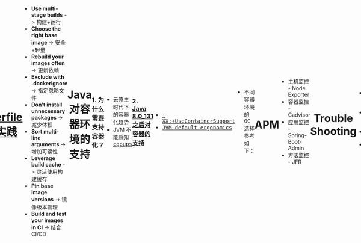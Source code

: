 ```yaml
---
# try also 'default' to start simple
theme: dracula
# random image from a curated Unsplash collection by Anthony
# like them? see https://unsplash.com/collections/94734566/slidev
background: https://cover.sli.dev
# some information about your slides, markdown enabled
title: java_app_build_docker_image
info: |
  ## Slidev Starter Template
  Presentation slides for developers.

  Learn more at [Sli.dev](https://sli.dev)
# apply any unocss classes to the current slide
class: text-center
# https://sli.dev/custom/highlighters.html
highlighter: shiki
# https://sli.dev/guide/drawing
drawings:
  persist: false
# slide transition: https://sli.dev/guide/animations#slide-transitions
transition: slide-left
# enable MDC Syntax: https://sli.dev/guide/syntax#mdc-syntax
mdc: true
---
```


# Java 应用程序构建 Docker 镜像的几种方式

How to build Docker images for Java applications?

<div class="pt-12">
  <span @click="$slidev.nav.next" class="px-2 py-1 rounded cursor-pointer" hover="bg-white bg-opacity-10">
    Press Space for next page <carbon:arrow-right class="inline"/>
  </span>
</div>

<div class="abs-br m-6 flex gap-2">
  <button @click="$slidev.nav.openInEditor()" title="Open in Editor" class="text-xl slidev-icon-btn opacity-50 !border-none !hover:text-white">
    <carbon:edit />
  </button>
  <a href="https://github.com/saveole/saveole_slides/tree/main/java_app_build_docker_image" target="_blank" alt="GitHub" title="Open in GitHub"
    class="text-xl slidev-icon-btn opacity-50 !border-none !hover:text-white">
    <carbon-logo-github />
  </a>
</div>

<!--
The last comment block of each slide will be treated as slide notes. It will be visible and editable in Presenter Mode along with the slide. [Read more in the docs](https://sli.dev/guide/syntax.html#notes)
-->

---

# Topics

- 🐳 **Docker** - 容器引擎
- 📄 **Dockerfile** - 镜像构建文件
- 🚀 **Container and Java** - Java 对容器化的支持
- 🛠 **APM and Trouble Shooting** - 如何监控和问题排查
- 👉 **Examples** - 示例
- 📚 **Summary && Resources** - 总结及资源分享

<!--
Here is another comment.
-->

---

# Docker

Docker is an open platform for developing, shipping, and running applications. Docker enables you to separate your applications from your infrastructure so you can deliver software quickly. [learn more](https://docs.docker.com/guides/docker-overview/)

<img src="https://dongshu.oss-cn-hangzhou.aliyuncs.com/scrm_front/0ccc911475124fe39df17a6fd97e5690docker-architecture.webp" />

<style>
img {
  with: 100%;
  height: 80%;
}
</style>

---

# Docker Client 的一些常用命令

|                                                                                                                                                           |          |
| --------------------------------------------------------------------------------------------------------------------------------------------------------- | -------- |
| <kbd>pull</kbd> / <kbd>push</kbd> / <kbd>load</kbd> / <kbd>save</kbd>                                                                                     | 镜像相关 |
| <kbd>run</kbd> / <kbd>exec</kbd> / <kbd>cp</kbd> / <kbd>ps</kbd> / <kbd>stats</kbd> / <kbd>inspect</kbd> / <kbd>logs</kbd>                                | 容器相关 |
| <kbd>build</kbd> / <kbd>[镜像分层分阶段](https://docs.docker.com/build/guide/layers/)</kbd> / <kbd>[构建缓存](https://docs.docker.com/build/cache/)</kbd> | 构建相关 |

<!-- https://sli.dev/guide/animations.html#click-animations -->
<!--
<img
  v-click
  class="absolute -bottom-9 -left-7 w-80 opacity-50"
  src="https://sli.dev/assets/arrow-bottom-left.svg"
  alt=""
/>

<p v-after class="absolute bottom-23 left-45 opacity-30 transform -rotate-10">Here!</p> -->

---

# [Dockerfile](https://docs.docker.com/reference/dockerfile/)

|                           |                |
| ------------------------- | -------------- |
| <kbd>FROM</kbd>           | 定义基础镜像   |
| <kbd>RUN</kbd>            | 在新层执行命令 |
| <kbd>WORKDIR</kbd>        | 工作目录       |
| <kbd>COPY/ADD</kbd>       | 拷贝文件       |
| <kbd>ARG</kbd>            | 构建时参数     |
| <kbd>ENV</kbd>            | 环境变量       |
| <kbd>EXPOSE</kbd>         | 暴露端口       |
| <kbd>CMD/ENTRYPOINT</kbd> | 运行容器的命令 |

---

# 镜像分层

<img src="https://dongshu.oss-cn-hangzhou.aliyuncs.com/scrm_front/ff3e6ed2a0124e35ae3f8000ce42774clayers.png" />

---

# Spring Boot Layers

```shell
# java -Djarmode=layertools -jar app.jar extract/list
- dependencies
- spring-boot-loader
- snapshot-dependencies
- application
```

<kbd>application/META-INF/MANIFEST.MF</kbd>

```shell
Manifest-Version: 1.0
Created-By: Maven JAR Plugin 3.4.1
Build-Jdk-Spec: 21
Implementation-Title: chat
Implementation-Version: 0.0.1-SNAPSHOT
Spring-Boot-Native-Processed: true
Main-Class: org.springframework.boot.loader.launch.JarLauncher
Start-Class: com.ds.chat.ChatApplication
Spring-Boot-Version: 3.3.0
Spring-Boot-Classes: BOOT-INF/classes/
Spring-Boot-Lib: BOOT-INF/lib/
Spring-Boot-Classpath-Index: BOOT-INF/classpath.idx
Spring-Boot-Layers-Index: BOOT-INF/layers.idx
```

---

# [Dockerfile 最佳实践](https://docs.docker.com/build/building/best-practices/)

- **Use multi-stage builds** -> 构建+运行
- **Choose the right base image** -> 安全+轻量
- **Rebuild your images often** -> 更新依赖
- **Exclude with .dockerignore** -> 指定忽略文件
- **Don't install unnecessary packages** -> 减少体积
- **Sort multi-line arguments** -> 增加可读性
- **Leverage build cache** -> 灵活使用构建缓存
- **Pin base image versions** -> 镜像版本管理
- **Build and test your images in CI** -> 结合 CI/CD

---

# Java 对容器环境的支持

### 1. 为什么需要支持容器化？

- 云原生时代下的容器化趋势
- JVM 不能感知 <kbd>[cgoups](https://tech.meituan.com/2015/03/31/cgroups.html)</kbd>

### 2. [Java 8.0_131 之后对容器的支持](https://blogs.oracle.com/java/post/java-on-container-like-a-pro)

- <kbd>[-XX:+UseContainerSupport](https://chriswhocodes.com)</kbd>
- <kbd>[JVM default ergonomics](https://learn.microsoft.com/en-us/azure/developer/java/containers/overview)</kbd>

| 约束             | GC 类型 |
| ------------------------  | -------- |
| m <= 1791MB <kbd>+</kbd> 任意 cpu    | SerialGC       |
| m >= 1792MB <kbd>+</kbd> 2+ cpu     | G1GC       |
- <kbd>不同容器环境的 GC 选择参考如下：</kbd>

---

| Factors             | SerialGC | ParallelGC                                 | G1GC               | ZGC                | ShenandoahGC       |
| ------------------- | -------- | ------------------------------------------ | ------------------ | ------------------ | ------------------ |
| CPU 核数            | 1        | 2                                          | 2                  | 2                  | 2                  |
| 多线程              | No       | Yes                                        | Yes                | Yes                | Yes                |
| 堆内存              | < 4g     | < 4g                                       | > 4g               | > 4g               | > 4g               |
| 是否 STW            | Yes      | Yes                                        | Yes                | Yes(<1ms)          | Yes(<10ms)         |
| 开销                | 低       | 低                                         | 中                 | 中                 | 中                 |
| Tail-latency-Effect | 高       | 高                                         | 高                 | 低                 | 中                 |
| JDK 版本            | All      | All                                        | JDK 8+             | JDK 17+            | JDK 11+            |
| 适用场景            | 单核小堆 | 具有任何堆大小的多核小型堆或批处理工作负荷 | 延迟优先的中大型堆 | 延迟优先的中大型堆 | 延迟优先的中大型堆 |

---

# APM

- 主机监控 - Node Exporter
- 容器监控 - Cadvisor
- 应用监控 - Spring-Boot-Admin
- 方法监控 - JFR

---

# Trouble Shooting

- GC 日志
  - gceasy.io
  - jifa
- Heap dump
  - mat
  - jifa
- Thread dump
- Native memory leak

---

# Examples

---

# Summary

- Dockerfile
  - FROM
  - COPY/ADD
  - RUN
  - ENV
  - EXPOSE
  - CMD/ENTRYPOINT

- 构建 Java 应用程序镜像的几种方式
  - fat jat + full jdk
  - fat jat + slim jdk
  - spring boot layers
  - spring boot native image

---

# Resources

- ## 博客/周刊类
  - [Inside Java](https://inside.java/)
  - [Baeldung Weekly](https://www.baeldung.com/category/weekly-review)
  - [Red Hat Developer Blog](https://developers.redhat.com/blog)
  - [Oracle Blogs | Java](https://blogs.oracle.com/java/)
  - [Java Annotated](https://blog.jetbrains.com/idea/tag/java-annotated/)
- ## 官网类
  - [Docker](https://www.docker.com/)
  - [OpenJDK](https://openjdk.org/)
  - [Spring Boot](https://docs.spring.io/spring-boot/)

---

<h1> Thank You 🙏 </h1>

<style>
  body {
    display: flex;
    justify-content: center;
    align-items: center;
    height: 100vh;
    margin: 0;
  }
  h1 {
    text-align: center;
  }
</style>
